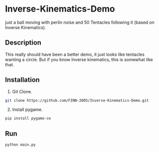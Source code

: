 # Inverse-Kinematics-Demo
just a ball moving with perlin noise and 50 Tentacles following it (based on Inverse Kinematics).

## Description

This really should have been a better demo, it just looks like tentacles wanting a circle. But if you know Inverse kinematics, this is somewhat like that.

## Installation
1) Git Clone.
```bash
git clone https://github.com/FINN-2005/Inverse-Kinematics-Demo.git
```
2) Install pygame.
```bash
pip install pygame-ce
```

## Run
```bash
python main.py
```